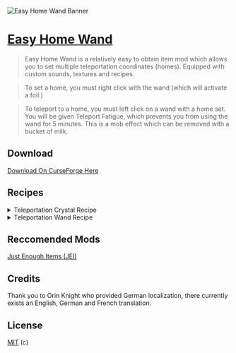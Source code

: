 ![Easy Home Wand Banner](https://i.imgur.com/FV8tcZo.png)

# [Easy Home Wand](https://www.curseforge.com/minecraft/mc-mods/easy-home-wand)

> Easy Home Wand is a relatively easy to obtain item mod which allows you to set multiple teleportation coordinates (homes). Equipped with custom sounds, textures and recipes.

> To set a home, you must right click with the wand (which will activate a foil.)

> To teleport to a home, you must left click on a wand with a home set. You will be given Teleport Fatigue, which prevents you from using the wand for 5 minutes. This is a mob effect which can be removed with a bucket of milk.

## Download
[Download On CurseForge Here](https://www.curseforge.com/minecraft/mc-mods/easy-home-wand)

## Recipes

<details>
  <summary>Teleportation Crystal Recipe</summary>
  
  ![Teleportation Crystal Recipe](https://i.imgur.com/fkDloAw.png)
  
</details>

<details>
  <summary>Teleportation Wand Recipe</summary>
  
  ![Teleportation Wand Recipe](https://i.imgur.com/bWXpsYU.png)
  
</details>

## Reccomended Mods

[Just Enough Items (JEI)](https://www.curseforge.com/minecraft/mc-mods/jei)


## Credits
Thank you to Orin Knight who provided German localization, there currently exists an English, German and French translation.

## License

[MIT](./LICENSE) (c)
